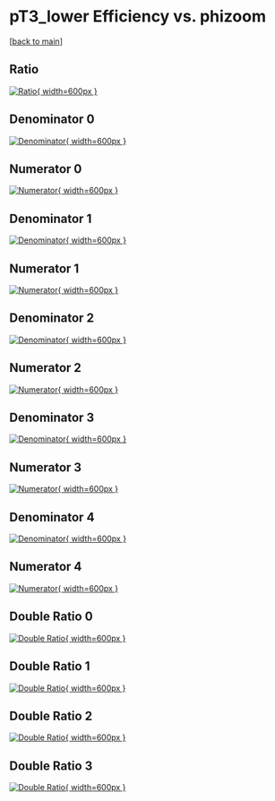 # pT3_lower Efficiency vs. phizoom

[[back to main](./)]



## Ratio

[![Ratio](../mtv/var/pT3_lower_xtr_321_1_eff_phizoom.png){ width=600px }](../mtv/var/pT3_lower_xtr_321_1_eff_phizoom.pdf)

## Denominator 0

[![Denominator](../mtv/den/pT3_lower_xtr_321_1_eff_phizoom_den0.png){ width=600px }](../mtv/den/pT3_lower_xtr_321_1_eff_phizoom_den0.pdf)

## Numerator 0

[![Numerator](../mtv/num/pT3_lower_xtr_321_1_eff_phizoom_num0.png){ width=600px }](../mtv/num/pT3_lower_xtr_321_1_eff_phizoom_num0.pdf)

## Denominator 1

[![Denominator](../mtv/den/pT3_lower_xtr_321_1_eff_phizoom_den1.png){ width=600px }](../mtv/den/pT3_lower_xtr_321_1_eff_phizoom_den1.pdf)

## Numerator 1

[![Numerator](../mtv/num/pT3_lower_xtr_321_1_eff_phizoom_num1.png){ width=600px }](../mtv/num/pT3_lower_xtr_321_1_eff_phizoom_num1.pdf)

## Denominator 2

[![Denominator](../mtv/den/pT3_lower_xtr_321_1_eff_phizoom_den2.png){ width=600px }](../mtv/den/pT3_lower_xtr_321_1_eff_phizoom_den2.pdf)

## Numerator 2

[![Numerator](../mtv/num/pT3_lower_xtr_321_1_eff_phizoom_num2.png){ width=600px }](../mtv/num/pT3_lower_xtr_321_1_eff_phizoom_num2.pdf)

## Denominator 3

[![Denominator](../mtv/den/pT3_lower_xtr_321_1_eff_phizoom_den3.png){ width=600px }](../mtv/den/pT3_lower_xtr_321_1_eff_phizoom_den3.pdf)

## Numerator 3

[![Numerator](../mtv/num/pT3_lower_xtr_321_1_eff_phizoom_num3.png){ width=600px }](../mtv/num/pT3_lower_xtr_321_1_eff_phizoom_num3.pdf)

## Denominator 4

[![Denominator](../mtv/den/pT3_lower_xtr_321_1_eff_phizoom_den4.png){ width=600px }](../mtv/den/pT3_lower_xtr_321_1_eff_phizoom_den4.pdf)

## Numerator 4

[![Numerator](../mtv/num/pT3_lower_xtr_321_1_eff_phizoom_num4.png){ width=600px }](../mtv/num/pT3_lower_xtr_321_1_eff_phizoom_num4.pdf)

## Double Ratio 0

[![Double Ratio](../mtv/ratio/pT3_lower_xtr_321_1_eff_phizoom_ratio0.png){ width=600px }](../mtv/ratio/pT3_lower_xtr_321_1_eff_phizoom_ratio0.pdf)

## Double Ratio 1

[![Double Ratio](../mtv/ratio/pT3_lower_xtr_321_1_eff_phizoom_ratio1.png){ width=600px }](../mtv/ratio/pT3_lower_xtr_321_1_eff_phizoom_ratio1.pdf)

## Double Ratio 2

[![Double Ratio](../mtv/ratio/pT3_lower_xtr_321_1_eff_phizoom_ratio2.png){ width=600px }](../mtv/ratio/pT3_lower_xtr_321_1_eff_phizoom_ratio2.pdf)

## Double Ratio 3

[![Double Ratio](../mtv/ratio/pT3_lower_xtr_321_1_eff_phizoom_ratio3.png){ width=600px }](../mtv/ratio/pT3_lower_xtr_321_1_eff_phizoom_ratio3.pdf)

